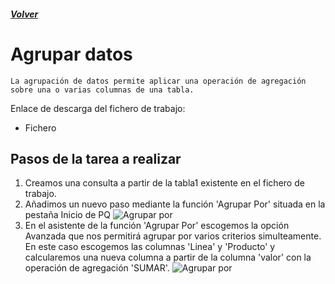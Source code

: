##### [Volver](/Curso-de-Herramientas-analiticas-para-auditoria-I/pages/Indice_curso.html)
<script src="https://kit.fontawesome.com/065728df02.js" crossorigin="anonymous"></script>

# Agrupar datos

    La agrupación de datos permite aplicar una operación de agregación sobre una o varias columnas de una tabla.

Enlace de descarga del fichero de trabajo:  

* Fichero <a href="/Curso-de-Herramientas-analiticas-para-auditoria-I/downloads/14.Agrupacion_de_datos.xlsx"><i class="fas fa-file-excel"></i> </a>

## Pasos de la tarea a realizar

1. Creamos una consulta a partir de la tabla1 existente en el fichero de trabajo.
2. Añadimos un nuevo paso mediante la función 'Agrupar Por' situada en la pestaña Inicio de PQ ![Agrupar por](/Curso-de-Herramientas-analiticas-para-auditoria-I/images/14.AgruparPor1.png)
3. En el asistente de la función 'Agrupar Por' escogemos la opción Avanzada que nos permitirá agrupar por varios criterios simulteamente. En este caso escogemos las columnas 'Linea' y 'Producto' y calcularemos una nueva columna a partir de la columna 'valor' con la operación de agregación 'SUMAR'. 
    ![Agrupar por](/Curso-de-Herramientas-analiticas-para-auditoria-I/images/14.AgruparPor2.png)
